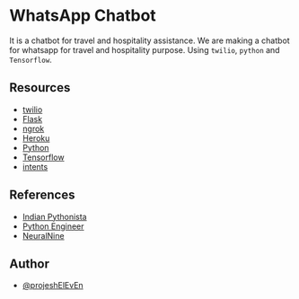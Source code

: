 # WhatsApp Chatbot

It is a chatbot for travel and hospitality assistance.
We are making a chatbot for whatsapp for travel and hospitality purpose.
Using `twilio`, `python` and `Tensorflow`.

## Resources

- [twilio](https://www.twilio.com/)
- [Flask](https://flask.palletsprojects.com/en/2.2.x/)
- [ngrok](https://ngrok.com/)
- [Heroku](https://www.heroku.com/)
- [Python](https://www.python.org/)
- [Tensorflow](https://pypi.org/project/tensorflow/)
- [intents](https://www.kaggle.com/datasets/f04438fa5f17895a8576dd4e29a5dbbf2b0fec30a72e6b8d58484d8c5ca3056d)

## References

- [Indian Pythonista](https://youtube.com/playlist?list=PL4vpFkgr0ykqjcOEwTGJaaM8YJhME85rX)
- [Python Engineer](https://youtu.be/RpWeNzfSUHw)
- [NeuralNine](https://youtu.be/1lwddP0KUEg)

## Author

- [@projeshElEvEn](https://bit.ly/ElEvEnCo)
